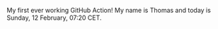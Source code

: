 My first ever working GitHub Action!
My name is Thomas and today is Sunday, 12 February, 07:20 CET. 
